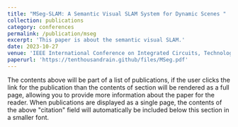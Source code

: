 ```yaml
---
title: "MSeg-SLAM: A Semantic Visual SLAM System for Dynamic Scenes "
collection: publications
category: conferences
permalink: /publication/mseg
excerpt: 'This paper is about the semantic visual SLAM.'
date: 2023-10-27
venue: 'IEEE International Conference on Integrated Circuits, Technologies and Applications '
paperurl: 'https://tenthousandrain.github/files/MSeg.pdf'
---
```


The contents above will be part of a list of publications, if the user clicks the link for the publication than the contents of section will be rendered as a full page, allowing you to provide more information about the paper for the reader. When publications are displayed as a single page, the contents of the above "citation" field will automatically be included below this section in a smaller font.
